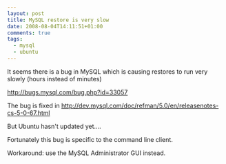 ```yaml
---
layout: post
title: MySQL restore is very slow
date: 2008-08-04T14:11:51+01:00
comments: true
tags:
  - mysql
  - ubuntu
---
```


It seems there is a bug in MySQL which is causing restores to run very slowly (hours instead of minutes)

http://bugs.mysql.com/bug.php?id=33057

The bug is fixed in http://dev.mysql.com/doc/refman/5.0/en/releasenotes-cs-5-0-67.html

But Ubuntu hasn't updated yet....

<!--more-->

Fortunately this bug is specific to the command line client.

Workaround: use the MySQL Administrator GUI instead.
